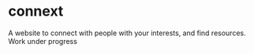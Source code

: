 # connext
A website to connect with people with your interests, and find resources. Work under progress
